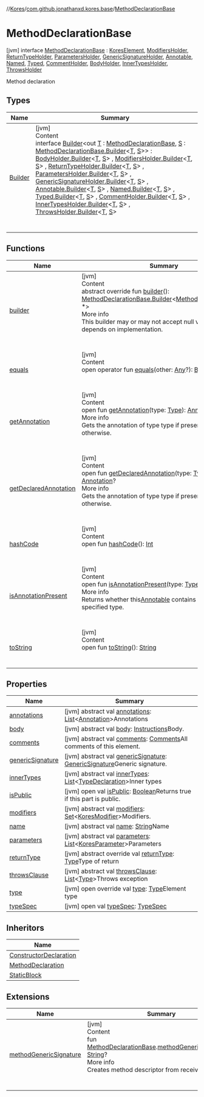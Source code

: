 //[Kores](../../index.md)/[com.github.jonathanxd.kores.base](../index.md)/[MethodDeclarationBase](index.md)



# MethodDeclarationBase  
 [jvm] interface [MethodDeclarationBase](index.md) : [KoresElement](../../com.github.jonathanxd.kores/-kores-element/index.md), [ModifiersHolder](../-modifiers-holder/index.md), [ReturnTypeHolder](../-return-type-holder/index.md), [ParametersHolder](../-parameters-holder/index.md), [GenericSignatureHolder](../-generic-signature-holder/index.md), [Annotable](../-annotable/index.md), [Named](../-named/index.md), [Typed](../-typed/index.md), [CommentHolder](../../com.github.jonathanxd.kores.base.comment/-comment-holder/index.md), [BodyHolder](../-body-holder/index.md), [InnerTypesHolder](../-inner-types-holder/index.md), [ThrowsHolder](../-throws-holder/index.md)

Method declaration

   


## Types  
  
|  Name|  Summary| 
|---|---|
| <a name="com.github.jonathanxd.kores.base/MethodDeclarationBase.Builder///PointingToDeclaration/"></a>[Builder](-builder/index.md)| <a name="com.github.jonathanxd.kores.base/MethodDeclarationBase.Builder///PointingToDeclaration/"></a>[jvm]  <br>Content  <br>interface [Builder](-builder/index.md)<out [T](-builder/index.md) : [MethodDeclarationBase](index.md), [S](-builder/index.md) : [MethodDeclarationBase.Builder](-builder/index.md)<[T](-builder/index.md), [S](-builder/index.md)>> : [BodyHolder.Builder](../-body-holder/-builder/index.md)<[T](-builder/index.md), [S](-builder/index.md)> , [ModifiersHolder.Builder](../-modifiers-holder/-builder/index.md)<[T](-builder/index.md), [S](-builder/index.md)> , [ReturnTypeHolder.Builder](../-return-type-holder/-builder/index.md)<[T](-builder/index.md), [S](-builder/index.md)> , [ParametersHolder.Builder](../-parameters-holder/-builder/index.md)<[T](-builder/index.md), [S](-builder/index.md)> , [GenericSignatureHolder.Builder](../-generic-signature-holder/-builder/index.md)<[T](-builder/index.md), [S](-builder/index.md)> , [Annotable.Builder](../-annotable/-builder/index.md)<[T](-builder/index.md), [S](-builder/index.md)> , [Named.Builder](../-named/-builder/index.md)<[T](-builder/index.md), [S](-builder/index.md)> , [Typed.Builder](../-typed/-builder/index.md)<[T](-builder/index.md), [S](-builder/index.md)> , [CommentHolder.Builder](../../com.github.jonathanxd.kores.base.comment/-comment-holder/-builder/index.md)<[T](-builder/index.md), [S](-builder/index.md)> , [InnerTypesHolder.Builder](../-inner-types-holder/-builder/index.md)<[T](-builder/index.md), [S](-builder/index.md)> , [ThrowsHolder.Builder](../-throws-holder/-builder/index.md)<[T](-builder/index.md), [S](-builder/index.md)>   <br><br><br>


## Functions  
  
|  Name|  Summary| 
|---|---|
| <a name="com.github.jonathanxd.kores.base/MethodDeclarationBase/builder/#/PointingToDeclaration/"></a>[builder](builder.md)| <a name="com.github.jonathanxd.kores.base/MethodDeclarationBase/builder/#/PointingToDeclaration/"></a>[jvm]  <br>Content  <br>abstract override fun [builder](builder.md)(): [MethodDeclarationBase.Builder](-builder/index.md)<[MethodDeclarationBase](index.md), *>  <br>More info  <br>This builder may or may not accept null values, it depends on implementation.  <br><br><br>
| <a name="kotlin/Any/equals/#kotlin.Any?/PointingToDeclaration/"></a>[equals](../../com.github.jonathanxd.kores.util/-simple-resolver/index.md#%5Bkotlin%2FAny%2Fequals%2F%23kotlin.Any%3F%2FPointingToDeclaration%2F%5D%2FFunctions%2F-427383591)| <a name="kotlin/Any/equals/#kotlin.Any?/PointingToDeclaration/"></a>[jvm]  <br>Content  <br>open operator fun [equals](../../com.github.jonathanxd.kores.util/-simple-resolver/index.md#%5Bkotlin%2FAny%2Fequals%2F%23kotlin.Any%3F%2FPointingToDeclaration%2F%5D%2FFunctions%2F-427383591)(other: [Any](https://kotlinlang.org/api/latest/jvm/stdlib/kotlin/-any/index.html)?): [Boolean](https://kotlinlang.org/api/latest/jvm/stdlib/kotlin/-boolean/index.html)  <br><br><br>
| <a name="com.github.jonathanxd.kores.base/Annotable/getAnnotation/#java.lang.reflect.Type/PointingToDeclaration/"></a>[getAnnotation](../-annotable/get-annotation.md)| <a name="com.github.jonathanxd.kores.base/Annotable/getAnnotation/#java.lang.reflect.Type/PointingToDeclaration/"></a>[jvm]  <br>Content  <br>open fun [getAnnotation](../-annotable/get-annotation.md)(type: [Type](https://docs.oracle.com/javase/8/docs/api/java/lang/reflect/Type.html)): [Annotation](../-annotation/index.md)?  <br>More info  <br>Gets the annotation of type type if present, or null otherwise.  <br><br><br>
| <a name="com.github.jonathanxd.kores.base/Annotable/getDeclaredAnnotation/#java.lang.reflect.Type/PointingToDeclaration/"></a>[getDeclaredAnnotation](../-annotable/get-declared-annotation.md)| <a name="com.github.jonathanxd.kores.base/Annotable/getDeclaredAnnotation/#java.lang.reflect.Type/PointingToDeclaration/"></a>[jvm]  <br>Content  <br>open fun [getDeclaredAnnotation](../-annotable/get-declared-annotation.md)(type: [Type](https://docs.oracle.com/javase/8/docs/api/java/lang/reflect/Type.html)): [Annotation](../-annotation/index.md)?  <br>More info  <br>Gets the annotation of type type if present, or null otherwise.  <br><br><br>
| <a name="kotlin/Any/hashCode/#/PointingToDeclaration/"></a>[hashCode](../../com.github.jonathanxd.kores.util/-simple-resolver/index.md#%5Bkotlin%2FAny%2FhashCode%2F%23%2FPointingToDeclaration%2F%5D%2FFunctions%2F-427383591)| <a name="kotlin/Any/hashCode/#/PointingToDeclaration/"></a>[jvm]  <br>Content  <br>open fun [hashCode](../../com.github.jonathanxd.kores.util/-simple-resolver/index.md#%5Bkotlin%2FAny%2FhashCode%2F%23%2FPointingToDeclaration%2F%5D%2FFunctions%2F-427383591)(): [Int](https://kotlinlang.org/api/latest/jvm/stdlib/kotlin/-int/index.html)  <br><br><br>
| <a name="com.github.jonathanxd.kores.base/Annotable/isAnnotationPresent/#java.lang.reflect.Type/PointingToDeclaration/"></a>[isAnnotationPresent](../-annotable/is-annotation-present.md)| <a name="com.github.jonathanxd.kores.base/Annotable/isAnnotationPresent/#java.lang.reflect.Type/PointingToDeclaration/"></a>[jvm]  <br>Content  <br>open fun [isAnnotationPresent](../-annotable/is-annotation-present.md)(type: [Type](https://docs.oracle.com/javase/8/docs/api/java/lang/reflect/Type.html)): [Boolean](https://kotlinlang.org/api/latest/jvm/stdlib/kotlin/-boolean/index.html)  <br>More info  <br>Returns whether this[Annotable](../-annotable/index.md) contains an annotation of specified type.  <br><br><br>
| <a name="kotlin/Any/toString/#/PointingToDeclaration/"></a>[toString](../../com.github.jonathanxd.kores.util/-simple-resolver/index.md#%5Bkotlin%2FAny%2FtoString%2F%23%2FPointingToDeclaration%2F%5D%2FFunctions%2F-427383591)| <a name="kotlin/Any/toString/#/PointingToDeclaration/"></a>[jvm]  <br>Content  <br>open fun [toString](../../com.github.jonathanxd.kores.util/-simple-resolver/index.md#%5Bkotlin%2FAny%2FtoString%2F%23%2FPointingToDeclaration%2F%5D%2FFunctions%2F-427383591)(): [String](https://kotlinlang.org/api/latest/jvm/stdlib/kotlin/-string/index.html)  <br><br><br>


## Properties  
  
|  Name|  Summary| 
|---|---|
| <a name="com.github.jonathanxd.kores.base/MethodDeclarationBase/annotations/#/PointingToDeclaration/"></a>[annotations](index.md#%5Bcom.github.jonathanxd.kores.base%2FMethodDeclarationBase%2Fannotations%2F%23%2FPointingToDeclaration%2F%5D%2FProperties%2F-427383591)| <a name="com.github.jonathanxd.kores.base/MethodDeclarationBase/annotations/#/PointingToDeclaration/"></a> [jvm] abstract val [annotations](index.md#%5Bcom.github.jonathanxd.kores.base%2FMethodDeclarationBase%2Fannotations%2F%23%2FPointingToDeclaration%2F%5D%2FProperties%2F-427383591): [List](https://kotlinlang.org/api/latest/jvm/stdlib/kotlin.collections/-list/index.html)<[Annotation](../-annotation/index.md)>Annotations   <br>
| <a name="com.github.jonathanxd.kores.base/MethodDeclarationBase/body/#/PointingToDeclaration/"></a>[body](index.md#%5Bcom.github.jonathanxd.kores.base%2FMethodDeclarationBase%2Fbody%2F%23%2FPointingToDeclaration%2F%5D%2FProperties%2F-427383591)| <a name="com.github.jonathanxd.kores.base/MethodDeclarationBase/body/#/PointingToDeclaration/"></a> [jvm] abstract val [body](index.md#%5Bcom.github.jonathanxd.kores.base%2FMethodDeclarationBase%2Fbody%2F%23%2FPointingToDeclaration%2F%5D%2FProperties%2F-427383591): [Instructions](../../com.github.jonathanxd.kores/-instructions/index.md)Body.   <br>
| <a name="com.github.jonathanxd.kores.base/MethodDeclarationBase/comments/#/PointingToDeclaration/"></a>[comments](index.md#%5Bcom.github.jonathanxd.kores.base%2FMethodDeclarationBase%2Fcomments%2F%23%2FPointingToDeclaration%2F%5D%2FProperties%2F-427383591)| <a name="com.github.jonathanxd.kores.base/MethodDeclarationBase/comments/#/PointingToDeclaration/"></a> [jvm] abstract val [comments](index.md#%5Bcom.github.jonathanxd.kores.base%2FMethodDeclarationBase%2Fcomments%2F%23%2FPointingToDeclaration%2F%5D%2FProperties%2F-427383591): [Comments](../../com.github.jonathanxd.kores.base.comment/-comments/index.md)All comments of this element.   <br>
| <a name="com.github.jonathanxd.kores.base/MethodDeclarationBase/genericSignature/#/PointingToDeclaration/"></a>[genericSignature](index.md#%5Bcom.github.jonathanxd.kores.base%2FMethodDeclarationBase%2FgenericSignature%2F%23%2FPointingToDeclaration%2F%5D%2FProperties%2F-427383591)| <a name="com.github.jonathanxd.kores.base/MethodDeclarationBase/genericSignature/#/PointingToDeclaration/"></a> [jvm] abstract val [genericSignature](index.md#%5Bcom.github.jonathanxd.kores.base%2FMethodDeclarationBase%2FgenericSignature%2F%23%2FPointingToDeclaration%2F%5D%2FProperties%2F-427383591): [GenericSignature](../../com.github.jonathanxd.kores.generic/-generic-signature/index.md)Generic signature.   <br>
| <a name="com.github.jonathanxd.kores.base/MethodDeclarationBase/innerTypes/#/PointingToDeclaration/"></a>[innerTypes](index.md#%5Bcom.github.jonathanxd.kores.base%2FMethodDeclarationBase%2FinnerTypes%2F%23%2FPointingToDeclaration%2F%5D%2FProperties%2F-427383591)| <a name="com.github.jonathanxd.kores.base/MethodDeclarationBase/innerTypes/#/PointingToDeclaration/"></a> [jvm] abstract val [innerTypes](index.md#%5Bcom.github.jonathanxd.kores.base%2FMethodDeclarationBase%2FinnerTypes%2F%23%2FPointingToDeclaration%2F%5D%2FProperties%2F-427383591): [List](https://kotlinlang.org/api/latest/jvm/stdlib/kotlin.collections/-list/index.html)<[TypeDeclaration](../-type-declaration/index.md)>Inner types   <br>
| <a name="com.github.jonathanxd.kores.base/MethodDeclarationBase/isPublic/#/PointingToDeclaration/"></a>[isPublic](index.md#%5Bcom.github.jonathanxd.kores.base%2FMethodDeclarationBase%2FisPublic%2F%23%2FPointingToDeclaration%2F%5D%2FProperties%2F-427383591)| <a name="com.github.jonathanxd.kores.base/MethodDeclarationBase/isPublic/#/PointingToDeclaration/"></a> [jvm] open val [isPublic](index.md#%5Bcom.github.jonathanxd.kores.base%2FMethodDeclarationBase%2FisPublic%2F%23%2FPointingToDeclaration%2F%5D%2FProperties%2F-427383591): [Boolean](https://kotlinlang.org/api/latest/jvm/stdlib/kotlin/-boolean/index.html)Returns true if this part is public.   <br>
| <a name="com.github.jonathanxd.kores.base/MethodDeclarationBase/modifiers/#/PointingToDeclaration/"></a>[modifiers](index.md#%5Bcom.github.jonathanxd.kores.base%2FMethodDeclarationBase%2Fmodifiers%2F%23%2FPointingToDeclaration%2F%5D%2FProperties%2F-427383591)| <a name="com.github.jonathanxd.kores.base/MethodDeclarationBase/modifiers/#/PointingToDeclaration/"></a> [jvm] abstract val [modifiers](index.md#%5Bcom.github.jonathanxd.kores.base%2FMethodDeclarationBase%2Fmodifiers%2F%23%2FPointingToDeclaration%2F%5D%2FProperties%2F-427383591): [Set](https://kotlinlang.org/api/latest/jvm/stdlib/kotlin.collections/-set/index.html)<[KoresModifier](../-kores-modifier/index.md)>Modifiers.   <br>
| <a name="com.github.jonathanxd.kores.base/MethodDeclarationBase/name/#/PointingToDeclaration/"></a>[name](index.md#%5Bcom.github.jonathanxd.kores.base%2FMethodDeclarationBase%2Fname%2F%23%2FPointingToDeclaration%2F%5D%2FProperties%2F-427383591)| <a name="com.github.jonathanxd.kores.base/MethodDeclarationBase/name/#/PointingToDeclaration/"></a> [jvm] abstract val [name](index.md#%5Bcom.github.jonathanxd.kores.base%2FMethodDeclarationBase%2Fname%2F%23%2FPointingToDeclaration%2F%5D%2FProperties%2F-427383591): [String](https://kotlinlang.org/api/latest/jvm/stdlib/kotlin/-string/index.html)Name   <br>
| <a name="com.github.jonathanxd.kores.base/MethodDeclarationBase/parameters/#/PointingToDeclaration/"></a>[parameters](index.md#%5Bcom.github.jonathanxd.kores.base%2FMethodDeclarationBase%2Fparameters%2F%23%2FPointingToDeclaration%2F%5D%2FProperties%2F-427383591)| <a name="com.github.jonathanxd.kores.base/MethodDeclarationBase/parameters/#/PointingToDeclaration/"></a> [jvm] abstract val [parameters](index.md#%5Bcom.github.jonathanxd.kores.base%2FMethodDeclarationBase%2Fparameters%2F%23%2FPointingToDeclaration%2F%5D%2FProperties%2F-427383591): [List](https://kotlinlang.org/api/latest/jvm/stdlib/kotlin.collections/-list/index.html)<[KoresParameter](../-kores-parameter/index.md)>Parameters   <br>
| <a name="com.github.jonathanxd.kores.base/MethodDeclarationBase/returnType/#/PointingToDeclaration/"></a>[returnType](return-type.md)| <a name="com.github.jonathanxd.kores.base/MethodDeclarationBase/returnType/#/PointingToDeclaration/"></a> [jvm] abstract override val [returnType](return-type.md): [Type](https://docs.oracle.com/javase/8/docs/api/java/lang/reflect/Type.html)Type of return   <br>
| <a name="com.github.jonathanxd.kores.base/MethodDeclarationBase/throwsClause/#/PointingToDeclaration/"></a>[throwsClause](index.md#%5Bcom.github.jonathanxd.kores.base%2FMethodDeclarationBase%2FthrowsClause%2F%23%2FPointingToDeclaration%2F%5D%2FProperties%2F-427383591)| <a name="com.github.jonathanxd.kores.base/MethodDeclarationBase/throwsClause/#/PointingToDeclaration/"></a> [jvm] abstract val [throwsClause](index.md#%5Bcom.github.jonathanxd.kores.base%2FMethodDeclarationBase%2FthrowsClause%2F%23%2FPointingToDeclaration%2F%5D%2FProperties%2F-427383591): [List](https://kotlinlang.org/api/latest/jvm/stdlib/kotlin.collections/-list/index.html)<[Type](https://docs.oracle.com/javase/8/docs/api/java/lang/reflect/Type.html)>Throws exception   <br>
| <a name="com.github.jonathanxd.kores.base/MethodDeclarationBase/type/#/PointingToDeclaration/"></a>[type](type.md)| <a name="com.github.jonathanxd.kores.base/MethodDeclarationBase/type/#/PointingToDeclaration/"></a> [jvm] open override val [type](type.md): [Type](https://docs.oracle.com/javase/8/docs/api/java/lang/reflect/Type.html)Element type   <br>
| <a name="com.github.jonathanxd.kores.base/MethodDeclarationBase/typeSpec/#/PointingToDeclaration/"></a>[typeSpec](type-spec.md)| <a name="com.github.jonathanxd.kores.base/MethodDeclarationBase/typeSpec/#/PointingToDeclaration/"></a> [jvm] open val [typeSpec](type-spec.md): [TypeSpec](../-type-spec/index.md)   <br>


## Inheritors  
  
|  Name| 
|---|
| <a name="com.github.jonathanxd.kores.base/ConstructorDeclaration///PointingToDeclaration/"></a>[ConstructorDeclaration](../-constructor-declaration/index.md)
| <a name="com.github.jonathanxd.kores.base/MethodDeclaration///PointingToDeclaration/"></a>[MethodDeclaration](../-method-declaration/index.md)
| <a name="com.github.jonathanxd.kores.base/StaticBlock///PointingToDeclaration/"></a>[StaticBlock](../-static-block/index.md)


## Extensions  
  
|  Name|  Summary| 
|---|---|
| <a name="com.github.jonathanxd.kores.util//methodGenericSignature/com.github.jonathanxd.kores.base.MethodDeclarationBase#/PointingToDeclaration/"></a>[methodGenericSignature](../../com.github.jonathanxd.kores.util/method-generic-signature.md)| <a name="com.github.jonathanxd.kores.util//methodGenericSignature/com.github.jonathanxd.kores.base.MethodDeclarationBase#/PointingToDeclaration/"></a>[jvm]  <br>Content  <br>fun [MethodDeclarationBase](index.md).[methodGenericSignature](../../com.github.jonathanxd.kores.util/method-generic-signature.md)(): [String](https://kotlinlang.org/api/latest/jvm/stdlib/kotlin/-string/index.html)?  <br>More info  <br>Creates method descriptor from receiver.  <br><br><br>

